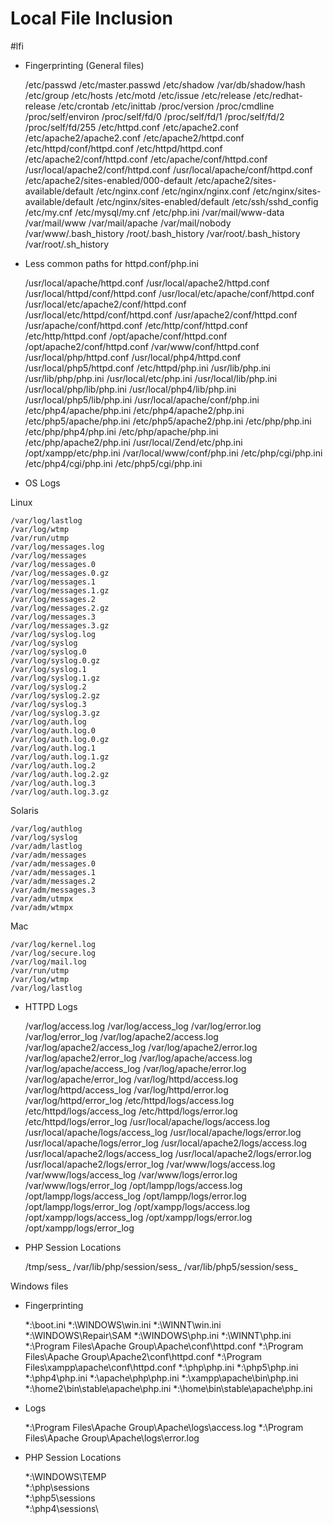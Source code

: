 # Local File Inclusion
#lfi
- Fingerprinting (General files)

    /etc/passwd
    /etc/master.passwd
    /etc/shadow
    /var/db/shadow/hash
    /etc/group
    /etc/hosts
    /etc/motd
    /etc/issue
    /etc/release
    /etc/redhat-release
    /etc/crontab
    /etc/inittab
    /proc/version
    /proc/cmdline
    /proc/self/environ
    /proc/self/fd/0
    /proc/self/fd/1
    /proc/self/fd/2
    /proc/self/fd/255
    /etc/httpd.conf
    /etc/apache2.conf
    /etc/apache2/apache2.conf
    /etc/apache2/httpd.conf
    /etc/httpd/conf/httpd.conf
    /etc/httpd/httpd.conf
    /etc/apache2/conf/httpd.conf
    /etc/apache/conf/httpd.conf
    /usr/local/apache2/conf/httpd.conf
    /usr/local/apache/conf/httpd.conf
    /etc/apache2/sites-enabled/000-default
    /etc/apache2/sites-available/default
    /etc/nginx.conf
    /etc/nginx/nginx.conf
    /etc/nginx/sites-available/default
    /etc/nginx/sites-enabled/default
    /etc/ssh/sshd_config
    /etc/my.cnf
    /etc/mysql/my.cnf
    /etc/php.ini
    /var/mail/www-data
    /var/mail/www
    /var/mail/apache
    /var/mail/nobody
    /var/www/.bash_history
    /root/.bash_history
    /var/root/.bash_history
    /var/root/.sh_history

- Less common paths for httpd.conf/php.ini

    /usr/local/apache/httpd.conf
    /usr/local/apache2/httpd.conf
    /usr/local/httpd/conf/httpd.conf
    /usr/local/etc/apache/conf/httpd.conf
    /usr/local/etc/apache2/conf/httpd.conf
    /usr/local/etc/httpd/conf/httpd.conf
    /usr/apache2/conf/httpd.conf
    /usr/apache/conf/httpd.conf
    /etc/http/conf/httpd.conf
    /etc/http/httpd.conf
    /opt/apache/conf/httpd.conf
    /opt/apache2/conf/httpd.conf
    /var/www/conf/httpd.conf
    /usr/local/php/httpd.conf
    /usr/local/php4/httpd.conf
    /usr/local/php5/httpd.conf
    /etc/httpd/php.ini
    /usr/lib/php.ini
    /usr/lib/php/php.ini
    /usr/local/etc/php.ini
    /usr/local/lib/php.ini
    /usr/local/php/lib/php.ini
    /usr/local/php4/lib/php.ini
    /usr/local/php5/lib/php.ini
    /usr/local/apache/conf/php.ini
    /etc/php4/apache/php.ini
    /etc/php4/apache2/php.ini
    /etc/php5/apache/php.ini
    /etc/php5/apache2/php.ini
    /etc/php/php.ini
    /etc/php/php4/php.ini
    /etc/php/apache/php.ini
    /etc/php/apache2/php.ini
    /usr/local/Zend/etc/php.ini
    /opt/xampp/etc/php.ini
    /var/local/www/conf/php.ini
    /etc/php/cgi/php.ini
    /etc/php4/cgi/php.ini
    /etc/php5/cgi/php.ini

- OS Logs

Linux

    /var/log/lastlog
    /var/log/wtmp
    /var/run/utmp
    /var/log/messages.log
    /var/log/messages
    /var/log/messages.0
    /var/log/messages.0.gz
    /var/log/messages.1
    /var/log/messages.1.gz
    /var/log/messages.2
    /var/log/messages.2.gz
    /var/log/messages.3
    /var/log/messages.3.gz
    /var/log/syslog.log
    /var/log/syslog
    /var/log/syslog.0
    /var/log/syslog.0.gz
    /var/log/syslog.1
    /var/log/syslog.1.gz
    /var/log/syslog.2
    /var/log/syslog.2.gz
    /var/log/syslog.3
    /var/log/syslog.3.gz
    /var/log/auth.log
    /var/log/auth.log.0
    /var/log/auth.log.0.gz
    /var/log/auth.log.1
    /var/log/auth.log.1.gz
    /var/log/auth.log.2
    /var/log/auth.log.2.gz
    /var/log/auth.log.3
    /var/log/auth.log.3.gz

Solaris

    /var/log/authlog
    /var/log/syslog
    /var/adm/lastlog
    /var/adm/messages
    /var/adm/messages.0
    /var/adm/messages.1
    /var/adm/messages.2
    /var/adm/messages.3
    /var/adm/utmpx
    /var/adm/wtmpx

Mac

    /var/log/kernel.log
    /var/log/secure.log
    /var/log/mail.log
    /var/run/utmp
    /var/log/wtmp
    /var/log/lastlog

- HTTPD Logs

    /var/log/access.log
    /var/log/access_log
    /var/log/error.log
    /var/log/error_log
    /var/log/apache2/access.log
    /var/log/apache2/access_log
    /var/log/apache2/error.log
    /var/log/apache2/error_log
    /var/log/apache/access.log
    /var/log/apache/access_log
    /var/log/apache/error.log
    /var/log/apache/error_log
    /var/log/httpd/access.log
    /var/log/httpd/access_log
    /var/log/httpd/error.log
    /var/log/httpd/error_log
    /etc/httpd/logs/access.log
    /etc/httpd/logs/access_log
    /etc/httpd/logs/error.log
    /etc/httpd/logs/error_log
    /usr/local/apache/logs/access.log
    /usr/local/apache/logs/access_log
    /usr/local/apache/logs/error.log
    /usr/local/apache/logs/error_log
    /usr/local/apache2/logs/access.log
    /usr/local/apache2/logs/access_log
    /usr/local/apache2/logs/error.log
    /usr/local/apache2/logs/error_log
    /var/www/logs/access.log
    /var/www/logs/access_log
    /var/www/logs/error.log
    /var/www/logs/error_log
    /opt/lampp/logs/access.log
    /opt/lampp/logs/access_log
    /opt/lampp/logs/error.log
    /opt/lampp/logs/error_log
    /opt/xampp/logs/access.log
    /opt/xampp/logs/access_log
    /opt/xampp/logs/error.log
    /opt/xampp/logs/error_log

- PHP Session Locations

    /tmp/sess_<sessid>
    /var/lib/php/session/sess_<sessid>
    /var/lib/php5/session/sess_<sessid>

Windows files
- Fingerprinting

    *:\boot.ini
    *:\WINDOWS\win.ini
    *:\WINNT\win.ini
    *:\WINDOWS\Repair\SAM
    *:\WINDOWS\php.ini
    *:\WINNT\php.ini
    *:\Program Files\Apache Group\Apache\conf\httpd.conf
    *:\Program Files\Apache Group\Apache2\conf\httpd.conf
    *:\Program Files\xampp\apache\conf\httpd.conf
    *:\php\php.ini
    *:\php5\php.ini
    *:\php4\php.ini
    *:\apache\php\php.ini
    *:\xampp\apache\bin\php.ini
    *:\home2\bin\stable\apache\php.ini
    *:\home\bin\stable\apache\php.ini

- Logs

    *:\Program Files\Apache Group\Apache\logs\access.log
    *:\Program Files\Apache Group\Apache\logs\error.log

- PHP Session Locations

    *:\WINDOWS\TEMP\
    *:\php\sessions\
    *:\php5\sessions\
    *:\php4\sessions\